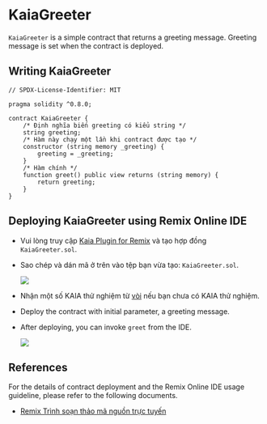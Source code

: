 # KaiaGreeter

`KaiaGreeter` is a simple contract that returns a greeting message. Greeting message is set when the contract is deployed.

## Writing KaiaGreeter <a href="#writing-kaiagreeter" id="writing-kaiagreeter"></a>

```solidity
// SPDX-License-Identifier: MIT

pragma solidity ^0.8.0;

contract KaiaGreeter {
    /* Định nghĩa biến greeting có kiểu string */
    string greeting;
    /* Hàm này chạy một lần khi contract được tạo */
    constructor (string memory _greeting) {
        greeting = _greeting;
    }
    /* Hàm chính */
    function greet() public view returns (string memory) {
        return greeting;
    }
}
```

## Deploying KaiaGreeter using Remix Online IDE <a href="#deploying-kaiagreeter-using-kaia-ide" id="deploying-kaiagreeter-using-kaia-ide"></a>

- Vui lòng truy cập [Kaia Plugin for Remix](https://ide.kaia.io) và tạo hợp đồng `KaiaGreeter.sol`.

- Sao chép và dán mã ở trên vào tệp bạn vừa tạo: `KaiaGreeter.sol`.

  ![](/img/build/smart-contracts/kg-v2-create.png)

- Nhận một số KAIA thử nghiệm từ [vòi](https://faucet.kaia.io) nếu bạn chưa có KAIA thử nghiệm.

- Deploy the contract with initial parameter, a greeting message.

- After deploying, you can invoke `greet` from the IDE.

  ![](/img/build/smart-contracts/kg-v2-deployed.png)

## References <a href="#references" id="references"></a>

For the details of contract deployment and the Remix Online IDE usage guideline, please refer to the following documents.

- [Remix Trình soạn thảo mã nguồn trực tuyến](../../../smart-contracts/deployment-and-verification/deploy/deploy.md)